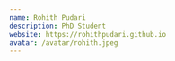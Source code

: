```yaml
---
name: Rohith Pudari
description: PhD Student
website: https://rohithpudari.github.io
avatar: /avatar/rohith.jpeg
---
```

